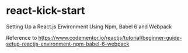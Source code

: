 # react-kick-start
Setting Up a React.js Environment Using Npm, Babel 6 and Webpack

Reference to 
https://www.codementor.io/reactjs/tutorial/beginner-guide-setup-reactjs-environment-npm-babel-6-webpack
